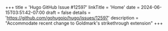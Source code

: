 +++
title = 'Hugo GitHub Issue #12597'
linkTitle = 'Home'
date = 2024-06-15T03:51:42-07:00
draft = false
details = 'https://github.com/gohugoio/hugo/issues/12597'
description = "Accommodate recent change to Goldmark's strikethrough extension"
+++
